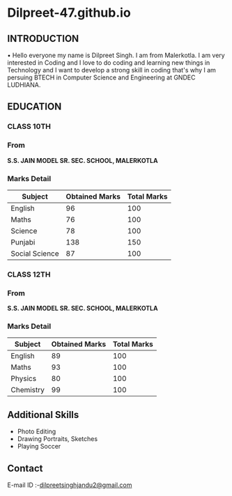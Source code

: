 # Dilpreet-47.github.io

## **INTRODUCTION** ##

• Hello everyone my name is Dilpreet Singh. I am from Malerkotla. I am very interested in Coding and I love to do coding and learning new things in Technology and I want to develop a strong skill in coding that's why I am persuing BTECH in Computer Science and Engineering at GNDEC LUDHIANA. 

## **EDUCATION** ##

### CLASS 10TH ###
### From ###
**S.S. JAIN MODEL SR. SEC. SCHOOL, MALERKOTLA**
### Marks Detail ###
| Subject | Obtained Marks | Total Marks | 
|---|---|---|
| English | 96 | 100 |
| Maths | 76 | 100 |
| Science | 78 | 100 |
| Punjabi | 138 | 150 |
| Social Science | 87 | 100 |

### CLASS 12TH ###
### From ###
**S.S. JAIN MODEL SR. SEC. SCHOOL, MALERKOTLA**
### Marks Detail ###
| Subject   | Obtained Marks | Total Marks |
|---|---|---|
| English   | 89             | 100         |
| Maths     | 93             | 100         |
| Physics   | 80             | 100         |
| Chemistry | 99             | 100         |

## Additional Skills ##
- Photo Editing
- Drawing Portraits, Sketches
- Playing Soccer

## Contact ##
E-mail ID :-[dilpreetsinghjandu2@gmail.com](dilpreetsinghjandu2@gmail.com)  
